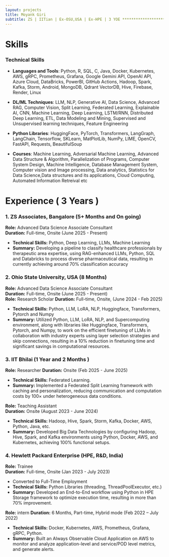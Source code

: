 ```yaml
---
layout: projects
title: Moyank Giri
subtitle: ZS | IITian | Ex-OSU,USA | Ex-HPE | 3 YOE ************************************************ Adv DS Associate Consultant @ ZS, Alumni of IIT, 3YOE, Ex Scho @ OSU-US, Ex-HPE, MTech-DSAI, BTech-CSE & 2 publications in journals and conference, Skilled in ML, NLP, DS, GenAI & EdgeAI etc
---
```

# Skills
### Technical Skills

* **Languages and Tools**: Python, R, SQL, C, Java, Docker, Kubernetes, AWS, gRPC, Prometheus, Grafana, Google Gemini API, OpenAI API, Azure Cloud, DataBricks, PowerBI, GitHub Actions, Hadoop, Spark, Kafka, Storm, Android, MongoDB, Qdrant VectorDB, Hive, Firebase, Render, Linux  

* **DL/ML Techniques**: LLM, NLP, Generative AI, Data Science, Advanced RAG, Computer Vision, Split Learning, Federated Learning, Explainable AI, CNN, Machine Learning, Deep Learning, LSTM/RNN, Distributed Deep Learning, ETL, Data Modeling and Mining, Supervised and Unsupervised learning techniques, Feature Engineering  

* **Python Libraries**: HuggingFace, PyTorch, Transformers, LangGraph, LangChain, Tensorflow, SKLearn, MatPlotLib, NumPy, LIME, OpenCV, FastAPI, Requests, BeautifulSoup  

* **Courses**: Machine Learning, Adversarial Machine Learning, Advanced Data Structure & Algorithm, Parallelization of Programs, Computer System Design, Machine Intelligence, Database Management System, Computer vision and Image processing, Data analytics, Statistics for Data Science,Data structures and its applications, Cloud Computing, Automated Information Retreival etc

# Experience ( 3 Years )

### 1. ZS Associates, Bangalore (5+ Months and On going)
**Role:** Advanced Data Science Associate Consultant  
**Duration:** Full-time, Onsite (June 2025 - Present)  
- **Technical Skills:** Python, Deep Learning, LLMs, Machine Learning
- **Summary:** Developing a pipeline to classify healthcare professionals by therapeutic area expertise, using RAG-enhanced LLMs, Python, SQL and Databricks to process diverse pharmaceutical data, resulting in currently achieving around 70% classification accuracy  

### 2. Ohio State University, USA (8 Months)
**Role:** Advanced Data Science Associate Consultant  
**Duration:** Full-time, Onsite (June 2025 - Present)  
**Role:** Research Scholar 
**Duration:** Full-time, Onsite, (June 2024 - Feb 2025)  
- **Technical Skills:** Python, LLM, LoRA, NLP, Huggingface, Transformers, Pytorch and Numpy  
- **Summary:** Utilized Python, LLM, LoRA, NLP, and Supercomputing environment, along with libraries like Huggingface, Transformers, Pytorch, and Numpy, to work on the efficient finetuning of LLMs in collaboration with industry experts using layer selection strategies and skip connections, resulting in a 10% reduction in finetuning time and significant savings in computational resources.  

### 3. IIT Bhilai (1 Year and 2 Months )
**Role:** Researcher
**Duration:** Onsite  (Feb 2025 - June 2025)
- **Technical Skills:** Federated Learning.
- **Summary:** Implemented a Federated Split Learning framework with caching and personalization, reducing communication and computation costs by 100× under heterogeneous data conditions.  

**Role:** Teaching Assistant  
**Duration:** Onsite  (August 2023 - June 2024)  
- **Technical Skills:** Hadoop, Hive, Spark, Storm, Kafka, Docker, AWS, Python, Java, etc.  
- **Summary:** Developed Big Data Technologies by configuring Hadoop, Hive, Spark, and Kafka environments using Python, Docker, AWS, and Kubernetes, achieving 100% functional setups.  

### 4. Hewlett Packard Enterprise (HPE, R&D, India)
**Role:** Trainee  
**Duration:** Full-time, Onsite (Jan 2023 - July 2023)  
- Converted to Full-Time Employment
- **Technical Skills:** Python Libraries (threading, ThreadPoolExecutor, etc.)
- **Summary:** Developed an End-to-End workflow using Python in HPE Storage framework to optimize execution time, resulting in more than 70% improvement.


**Role:** intern 
**Duration:** 6 Months, Part-time, Hybrid mode (Feb 2022 – July 2022)  
- **Technical Skills:** Docker, Kubernetes, AWS, Prometheus, Grafana, gRPC, Python.  
- **Summary:** Built an Always Observable Cloud Application on AWS to monitor and analyze application-level and service/POD level metrics, and generate alerts.  

